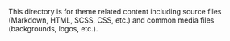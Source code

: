 This directory is for theme related content including source files (Markdown, HTML, SCSS, CSS, etc.) and common media files (backgrounds, logos, etc.).

